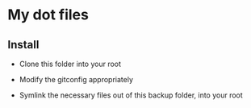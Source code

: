 # My dot files
## Install

- Clone this folder into your root

- Modify the gitconfig appropriately

- Symlink the necessary files out of this backup folder, into your root
